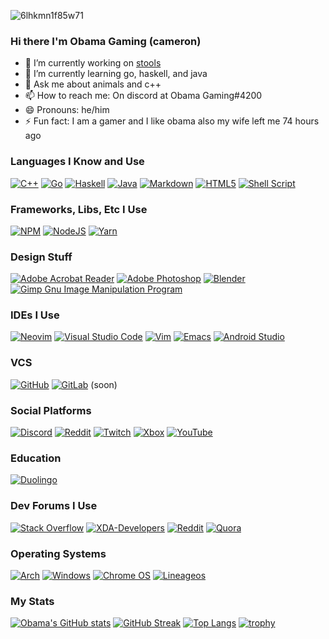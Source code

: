 
<!--
**Obama-Gaming-Real/Obama-Gaming-Real** is a ✨ _special_ ✨ repository because its `README.md` (this file) appears on your GitHub profile.

Here are some ideas to get you started:

- 🔭 I’m currently working on ...
- 🌱 I’m currently learning ...
- 👯 I’m looking to collaborate on ...
- 🤔 I’m looking for help with ...
- 💬 Ask me about ...
- 📫 How to reach me: ...
- 😄 Pronouns: ...
- ⚡ Fun fact: ...
-->
![6lhkmn1f85w71](https://user-images.githubusercontent.com/68093909/142723846-4c41871c-3340-4893-8e03-621d3fa2c81d.jpg)
### Hi there I'm Obama Gaming (cameron)

- 🔭 I’m currently working on [stools](https://github.com/Obama-Gaming-Real/stools)
- 🌱 I’m currently learning go, haskell, and java
- 💬 Ask me about animals and c++
- 📫 How to reach me: On discord at Obama Gaming#4200
- 😄 Pronouns: he/him
- ⚡ Fun fact: I am a gamer and I like obama also my wife left me 74 hours ago

### Languages I Know and Use
[![C++](https://img.shields.io/badge/c++-%2300599C.svg?style=for-the-badge&logo=c%2B%2B&logoColor=white)](http://www.cplusplus.org/) [![Go](https://img.shields.io/badge/go-%2300ADD8.svg?style=for-the-badge&logo=go&logoColor=white)](https://golang.org) [![Haskell](https://img.shields.io/badge/Haskell-5e5086?style=for-the-badge&logo=haskell&logoColor=white)](https://www.haskell.org/) [![Java](https://img.shields.io/badge/java-%23ED8B00.svg?style=for-the-badge&logo=java&logoColor=white)](https://www.java.com/en/) [![Markdown](https://img.shields.io/badge/markdown-%23000000.svg?style=for-the-badge&logo=markdown&logoColor=white)](https://www.markdownguide.org/) [![HTML5](https://img.shields.io/badge/html5-%23E34F26.svg?style=for-the-badge&logo=html5&logoColor=white)](https://www.w3schools.com/html/default.asp) [![Shell Script](https://img.shields.io/badge/shell_script-%23121011.svg?style=for-the-badge&logo=gnu-bash&logoColor=white)](https://www.gnu.org/software/bash/) 

### Frameworks, Libs, Etc I Use
[![NPM](https://img.shields.io/badge/NPM-%23000000.svg?style=for-the-badge&logo=npm&logoColor=white)](https://www.npmjs.com/) [![NodeJS](https://img.shields.io/badge/node.js-6DA55F?style=for-the-badge&logo=node.js&logoColor=white)](https://nodejs.org/en/) [![Yarn](https://img.shields.io/badge/yarn-%232C8EBB.svg?style=for-the-badge&logo=yarn&logoColor=white)](https://yarnpkg.com/)

### Design Stuff
[![Adobe Acrobat Reader](https://img.shields.io/badge/Adobe%20Acrobat%20Reader-EC1C24.svg?style=for-the-badge&logo=Adobe%20Acrobat%20Reader&logoColor=white)](https://www.adobe.com/acrobat/pdf-reader.html) [![Adobe Photoshop](https://img.shields.io/badge/adobephotoshop-%2331A8FF.svg?style=for-the-badge&logo=adobephotoshop&logoColor=white)](https://www.adobe.com/products/photoshop.html) [![Blender](https://img.shields.io/badge/blender-%23F5792A.svg?style=for-the-badge&logo=blender&logoColor=white)](https://blender.org) [![Gimp Gnu Image Manipulation Program](https://img.shields.io/badge/Gimp-657D8B?style=for-the-badge&logo=gimp&logoColor=FFFFFF)](https://www.gimp.org/)

### IDEs I Use
[![Neovim](https://img.shields.io/badge/NeoVim-%2357A143.svg?&style=for-the-badge&logo=neovim&logoColor=white)](https://neovim.org) [![Visual Studio Code](https://img.shields.io/badge/Visual%20Studio%20Code-0078d7.svg?style=for-the-badge&logo=visual-studio-code&logoColor=white)](https://code.visualstudio.com/) [![Vim](https://img.shields.io/badge/VIM-%2311AB00.svg?style=for-the-badge&logo=vim&logoColor=white)](https://www.vim.org/) [![Emacs](https://img.shields.io/badge/Emacs-%237F5AB6.svg?&style=for-the-badge&logo=gnu-emacs&logoColor=white)](https://www.gnu.org/software/emacs/) [![Android Studio](https://img.shields.io/badge/Android%20Studio-3DDC84.svg?style=for-the-badge&logo=android-studio&logoColor=white)](https://developer.android.com/studio)

### VCS
[![GitHub](https://img.shields.io/badge/github-%23121011.svg?style=for-the-badge&logo=github&logoColor=white)](https://github.com/Obama-Gaming-Real) [![GitLab](https://img.shields.io/badge/gitlab-%23181717.svg?style=for-the-badge&logo=gitlab&logoColor=white)](https://gitlab.com) (soon)

### Social Platforms
[![Discord](https://img.shields.io/badge/Sewer-%237289DA.svg?style=for-the-badge&logo=discord&logoColor=white)](https://discord.gg/CsHrEDxw) [![Reddit](https://img.shields.io/badge/u/effective_techer-FF4500?style=for-the-badge&logo=reddit&logoColor=white)](https://reddit.com/u/effective_techer) [![Twitch](https://img.shields.io/badge/therealobamagaming-%239146FF.svg?style=for-the-badge&logo=Twitch&logoColor=white)](https://twitch.tv/therealobamagaming) [![Xbox](https://img.shields.io/badge/Obama%20Gaming650-%23107C10.svg?style=for-the-badge&logo=Xbox&logoColor=white)](https://www.xbox.com/en-US/live) [![YouTube](https://img.shields.io/badge/Obama%20Gaming-%23FF0000.svg?style=for-the-badge&logo=YouTube&logoColor=white)](https://www.youtube.com/channel/UCd9z40QHXrIuk_SZYhHa0jg)

### Education
[![Duolingo](https://img.shields.io/badge/Duolingo-%234DC730.svg?style=for-the-badge&logo=Duolingo&logoColor=white)](https://www.duolingo.com/)

### Dev Forums I Use
[![Stack Overflow](https://img.shields.io/badge/-Stackoverflow-FE7A16?style=for-the-badge&logo=stack-overflow&logoColor=white)](https://stackoverflow.com/) [![XDA-Developers](https://img.shields.io/badge/XDA--Developers-%23AC6E2F.svg?style=for-the-badge&logo=XDA-Developers&logoColor=white)](https://xda-developers.com/) [![Reddit](https://img.shields.io/badge/Reddit-%23FF4500.svg?style=for-the-badge&logo=Reddit&logoColor=white)](https://reddit.com) [![Quora](https://img.shields.io/badge/Quora-%23B92B27.svg?style=for-the-badge&logo=Quora&logoColor=white)](https://www.quora.com)

### Operating Systems
[![Arch](https://img.shields.io/badge/Arch%20Linux-1793D1?logo=arch-linux&logoColor=fff&style=for-the-badge)](https://archlinux.org) [![Windows](https://img.shields.io/badge/Windows-0078D6?style=for-the-badge&logo=windows&logoColor=white)](https://www.microsoft.com/en-us/windows) [![Chrome OS](https://img.shields.io/badge/chrome%20os-3d89fc?style=for-the-badge&logo=google%20chrome&logoColor=white)](https://www.google.com/chromebook/chrome-os/) [![Lineageos](https://img.shields.io/badge/lineageos-167C80?style=for-the-badge&logo=lineageos&logoColor=white)](https://lineageos.org/)

### My Stats
[![Obama's GitHub stats](https://github-readme-stats.vercel.app/api?username=Obama-Gaming-Real&theme=dracula&show_icons=true&)](https://github.com/anuraghazra/github-readme-stats) [![GitHub Streak](https://github-readme-streak-stats.herokuapp.com/?user=Obama-Gaming-Real&theme=dracula)](https://git.io/streak-stats)
[![Top Langs](https://github-readme-stats.vercel.app/api/top-langs/?username=Obama-Gaming-Real&theme=dracula&layout=compact)](https://github.com/anuraghazra/github-readme-stats)
[![trophy](https://github-profile-trophy.vercel.app/?username=Obama-Gaming-Real&theme=dracula&row=2&column=4)](https://github.com/ryo-ma/github-profile-trophy)


